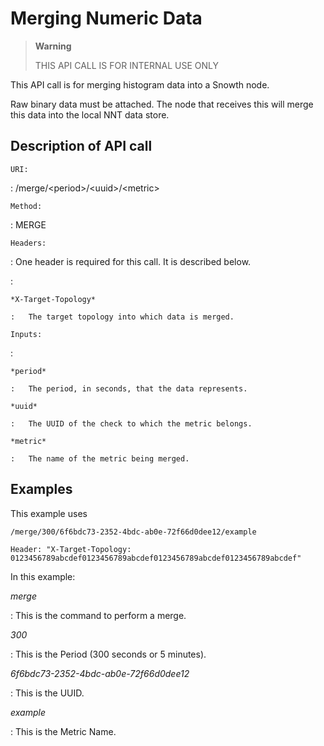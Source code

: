 Merging Numeric Data
====================

> **Warning**
>
> THIS API CALL IS FOR INTERNAL USE ONLY

This API call is for merging histogram data into a Snowth node.

Raw binary data must be attached. The node that receives this will merge
this data into the local NNT data store.

Description of API call
-----------------------

`URI:`

:   /merge/&lt;period&gt;/&lt;uuid&gt;/&lt;metric&gt;

`Method:`

:   MERGE

`Headers:`

:   One header is required for this call. It is described below.

:   

    *X-Target-Topology*

    :   The target topology into which data is merged.

`Inputs:`

:   

    *period*

    :   The period, in seconds, that the data represents.

    *uuid*

    :   The UUID of the check to which the metric belongs.

    *metric*

    :   The name of the metric being merged.

Examples
--------

This example uses

    /merge/300/6f6bdc73-2352-4bdc-ab0e-72f66d0dee12/example

    Header: "X-Target-Topology: 0123456789abcdef0123456789abcdef0123456789abcdef0123456789abcdef"

In this example:

*merge*

:   This is the command to perform a merge.

*300*

:   This is the Period (300 seconds or 5 minutes).

*6f6bdc73-2352-4bdc-ab0e-72f66d0dee12*

:   This is the UUID.

*example*

:   This is the Metric Name.


